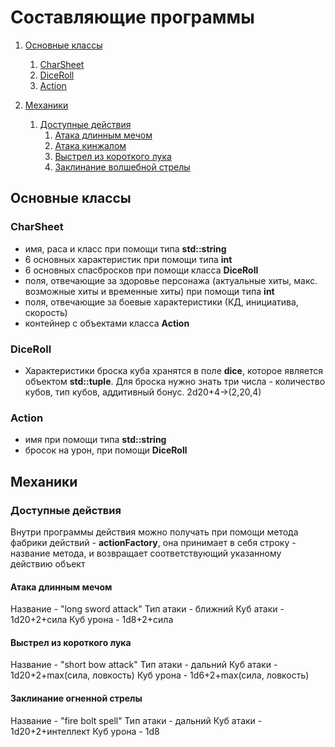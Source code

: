 # Составляющие программы

1. [Основные классы](#основные-классы)
    1. [CharSheet](#charsheet)
    2. [DiceRoll](#diceroll)
    3. [Action](#action)

2. [Механики](#механики)
    1. [Доступные действия](#доступные-действия)
        1. [Атака длинным мечом](#атака-длинным-мечом)
        2. [Атака кинжалом](#атака-кинжалом)
        3. [Выстрел из короткого лука](#выстрел-из-короткого-лука)
        4. [Заклинание волшебной стрелы](#заклинание-волшебной-стрелы)

## Основные классы
### CharSheet
- имя, раса и класс при помощи типа __std::string__
- 6 основных характеристик при помощи типа __int__
- 6 основных спасбросков при помощи класса __DiceRoll__
- поля, отвечающие за здоровье персонажа (актуальные хиты, макс. возможные хиты и временные хиты) при помощи типа __int__
- поля, отвечающие за боевые характеристики (КД, инициатива, скорость)
- контейнер с объектами класса __Action__

###  DiceRoll
- Характеристики броска куба хранятся в  поле __dice__, которое является объектом __std::tuple__. Для броска нужно знать три числа - количество кубов, тип кубов, аддитивный бонус. 2d20+4->(2,20,4)

### Action
- имя при помощи типа __std::string__
- бросок на урон, при помощи __DiceRoll__


## Механики
### Доступные действия
Внутри программы действия можно получать при помощи метода фабрики действий - __actionFactory__, она принимает в себя строку - название метода, и возвращает соответствующий указанному действию объект
#### Атака длинным мечом
Название  - "long sword attack"
Тип атаки - ближний
Куб атаки - 1d20+2+сила
Куб урона - 1d8+2+сила

#### Выстрел из короткого лука
Название  - "short bow attack"
Тип атаки - дальний
Куб атаки - 1d20+2+max(сила, ловкость)
Куб урона - 1d6+2+max(сила, ловкость)

#### Заклинание огненной стрелы
Название  - "fire bolt spell"
Тип атаки - дальний
Куб атаки - 1d20+2+интеллект
Куб урона - 1d8
